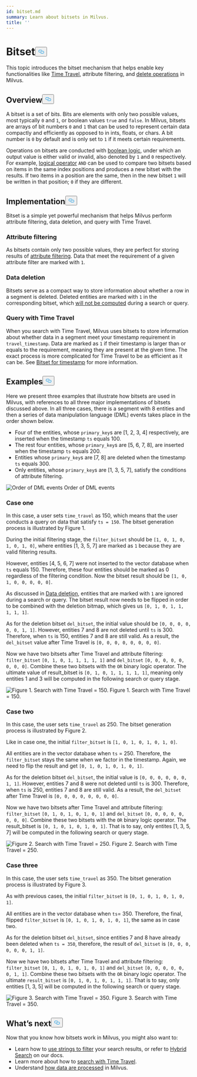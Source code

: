 ```yaml
---
id: bitset.md
summary: Learn about bitsets in Milvus.
title: ''
---
```

<h1 id="Bitset" class="common-anchor-header">Bitset<button data-href="#Bitset" class="anchor-icon" translate="no">
      <svg translate="no"
        aria-hidden="true"
        focusable="false"
        height="20"
        version="1.1"
        viewBox="0 0 16 16"
        width="16"
      >
        <path
          fill="#0092E4"
          fill-rule="evenodd"
          d="M4 9h1v1H4c-1.5 0-3-1.69-3-3.5S2.55 3 4 3h4c1.45 0 3 1.69 3 3.5 0 1.41-.91 2.72-2 3.25V8.59c.58-.45 1-1.27 1-2.09C10 5.22 8.98 4 8 4H4c-.98 0-2 1.22-2 2.5S3 9 4 9zm9-3h-1v1h1c1 0 2 1.22 2 2.5S13.98 12 13 12H9c-.98 0-2-1.22-2-2.5 0-.83.42-1.64 1-2.09V6.25c-1.09.53-2 1.84-2 3.25C6 11.31 7.55 13 9 13h4c1.45 0 3-1.69 3-3.5S14.5 6 13 6z"
        ></path>
      </svg>
    </button></h1><p>This topic introduces the bitset mechanism that helps enable key functionalities like <a href="/docs/es/timetravel_ref.md">Time Travel</a>, attribute filtering, and <a href="https://milvus.io/blog/2022-02-07-how-milvus-deletes-streaming-data-in-distributed-cluster.md">delete operations</a> in Milvus.</p>
<h2 id="Overview" class="common-anchor-header">Overview<button data-href="#Overview" class="anchor-icon" translate="no">
      <svg translate="no"
        aria-hidden="true"
        focusable="false"
        height="20"
        version="1.1"
        viewBox="0 0 16 16"
        width="16"
      >
        <path
          fill="#0092E4"
          fill-rule="evenodd"
          d="M4 9h1v1H4c-1.5 0-3-1.69-3-3.5S2.55 3 4 3h4c1.45 0 3 1.69 3 3.5 0 1.41-.91 2.72-2 3.25V8.59c.58-.45 1-1.27 1-2.09C10 5.22 8.98 4 8 4H4c-.98 0-2 1.22-2 2.5S3 9 4 9zm9-3h-1v1h1c1 0 2 1.22 2 2.5S13.98 12 13 12H9c-.98 0-2-1.22-2-2.5 0-.83.42-1.64 1-2.09V6.25c-1.09.53-2 1.84-2 3.25C6 11.31 7.55 13 9 13h4c1.45 0 3-1.69 3-3.5S14.5 6 13 6z"
        ></path>
      </svg>
    </button></h2><p>A bitset is a set of bits. Bits are elements with only two possible values, most typically <code translate="no">0</code> and <code translate="no">1</code>, or boolean values <code translate="no">true</code> and <code translate="no">false</code>. In Milvus, bitsets are arrays of bit numbers <code translate="no">0</code> and <code translate="no">1</code> that can be used to represent certain data compactly and efficiently as opposed to in ints, floats, or chars. A bit number is <code translate="no">0</code> by default and is only set to <code translate="no">1</code> if it meets certain requirements.</p>
<p>Operations on bitsets are conducted with <a href="/docs/es/boolean.md">boolean logic</a>, under which an output value is either valid or invalid, also denoted by <code translate="no">1</code> and <code translate="no">0</code> respectively. For example, <a href="https://milvus.io/docs/v2.1.x/boolean.md#Logical-operators">logical operator</a> <code translate="no">AND</code> can be used to compare two bitsets based on items in the same index positions and produces a new bitset with the results. If two items in a position are the same, then in the new bitset <code translate="no">1</code> will be written in that position; <code translate="no">0</code> if they are different.</p>
<h2 id="Implementation" class="common-anchor-header">Implementation<button data-href="#Implementation" class="anchor-icon" translate="no">
      <svg translate="no"
        aria-hidden="true"
        focusable="false"
        height="20"
        version="1.1"
        viewBox="0 0 16 16"
        width="16"
      >
        <path
          fill="#0092E4"
          fill-rule="evenodd"
          d="M4 9h1v1H4c-1.5 0-3-1.69-3-3.5S2.55 3 4 3h4c1.45 0 3 1.69 3 3.5 0 1.41-.91 2.72-2 3.25V8.59c.58-.45 1-1.27 1-2.09C10 5.22 8.98 4 8 4H4c-.98 0-2 1.22-2 2.5S3 9 4 9zm9-3h-1v1h1c1 0 2 1.22 2 2.5S13.98 12 13 12H9c-.98 0-2-1.22-2-2.5 0-.83.42-1.64 1-2.09V6.25c-1.09.53-2 1.84-2 3.25C6 11.31 7.55 13 9 13h4c1.45 0 3-1.69 3-3.5S14.5 6 13 6z"
        ></path>
      </svg>
    </button></h2><p>Bitset is a simple yet powerful mechanism that helps Milvus perform attribute filtering, data deletion, and query with Time Travel.</p>
<h3 id="Attribute-filtering" class="common-anchor-header">Attribute filtering</h3><p>As bitsets contain only two possible values, they are perfect for storing results of <a href="https://milvus.io/docs/v2.1.x/hybridsearch.md">attribute filtering</a>. Data that meet the requirement of a given attribute filter are marked with <code translate="no">1</code>.</p>
<h3 id="Data-deletion" class="common-anchor-header">Data deletion</h3><p>Bitsets serve as a compact way to store information about whether a row in a segment is deleted. Deleted entities are marked with <code translate="no">1</code> in the corresponding bitset, which <a href="https://milvus.io/blog/deleting-data-in-milvus.md">will not be computed</a> during a search or query.</p>
<h3 id="Query-with-Time-Travel" class="common-anchor-header">Query with Time Travel</h3><p>When you search with Time Travel, Milvus uses bitsets to store information about whether data in a segment meet your timestamp requirement in <code translate="no">travel_timestamp</code>. Data are marked as <code translate="no">1</code> if their timestamp is larger than or equals to the requirement, meaning they are present at the given time. The exact process is more complicated for Time Travel to be as efficient as it can be. See <a href="https://milvus.io/docs/v2.1.x/timetravel_ref.md#Bitset-for-timestamp">Bitset for timestamp</a> for more information.</p>
<h2 id="Examples" class="common-anchor-header">Examples<button data-href="#Examples" class="anchor-icon" translate="no">
      <svg translate="no"
        aria-hidden="true"
        focusable="false"
        height="20"
        version="1.1"
        viewBox="0 0 16 16"
        width="16"
      >
        <path
          fill="#0092E4"
          fill-rule="evenodd"
          d="M4 9h1v1H4c-1.5 0-3-1.69-3-3.5S2.55 3 4 3h4c1.45 0 3 1.69 3 3.5 0 1.41-.91 2.72-2 3.25V8.59c.58-.45 1-1.27 1-2.09C10 5.22 8.98 4 8 4H4c-.98 0-2 1.22-2 2.5S3 9 4 9zm9-3h-1v1h1c1 0 2 1.22 2 2.5S13.98 12 13 12H9c-.98 0-2-1.22-2-2.5 0-.83.42-1.64 1-2.09V6.25c-1.09.53-2 1.84-2 3.25C6 11.31 7.55 13 9 13h4c1.45 0 3-1.69 3-3.5S14.5 6 13 6z"
        ></path>
      </svg>
    </button></h2><p>Here we present three examples that illustrate how bitsets are used in Milvus, with references to all three major implementations of bitsets discussed above. In all three cases, there is a segment with 8 entities and then a series of data manipulation language (DML) events takes place in the order shown below.</p>
<ul>
<li>Four of the entities, whose <code translate="no">primary_key</code>s are [1, 2, 3, 4] respectively, are inserted when the timestamp <code translate="no">ts</code> equals 100.</li>
<li>The rest four entities, whose <code translate="no">primary_key</code>s are [5, 6, 7, 8], are inserted when the timestamp <code translate="no">ts</code> equals 200.</li>
<li>Entities whose <code translate="no">primary_key</code>s are [7, 8] are deleted when the timestamp <code translate="no">ts</code> equals 300.</li>
<li>Only entities, whose <code translate="no">primary_key</code>s are [1, 3, 5, 7], satisfy the conditions of attribute filtering.</li>
</ul>
<p>
  <span class="img-wrapper">
    <img translate="no" src="/docs/v2.1.x/assets/bitset_0.svg" alt="Order of DML events" class="doc-image" id="order-of-dml-events" />
    <span>Order of DML events</span>
  </span>
</p>
<h3 id="Case-one" class="common-anchor-header">Case one</h3><p>In this case, a user sets <code translate="no">time_travel</code> as 150, which means that the user conducts a query on data that satisfy <code translate="no">ts = 150</code>. The bitset generation process is illustrated by Figure 1.</p>
<p>During the initial filtering stage, the <code translate="no">filter_bitset</code> should be <code translate="no">[1, 0, 1, 0, 1, 0, 1, 0]</code>, where entities [1, 3, 5, 7] are marked as <code translate="no">1</code> because they are valid filtering results.</p>
<p>However, entities [4, 5, 6, 7] were not inserted to the vector database when <code translate="no">ts</code> equals 150. Therefore, these four entities should be marked as 0 regardless of the filtering condition. Now the bitset result should be <code translate="no">[1, 0, 1, 0, 0, 0, 0, 0]</code>.</p>
<p>As discussed in <a href="#data-deletion">Data deletion</a>, entities that are marked with <code translate="no">1</code> are ignored during a search or query. The bitset result now needs to be flipped in order to be combined with the deletion bitmap, which gives us <code translate="no">[0, 1, 0, 1, 1, 1, 1, 1]</code>.</p>
<p>As for the deletion bitset <code translate="no">del_bitset</code>, the initial value should be <code translate="no">[0, 0, 0, 0, 0, 0, 1, 1]</code>. However, entities 7 and 8 are not deleted until <code translate="no">ts</code> is 300. Therefore, when <code translate="no">ts</code> is 150, entities 7 and 8 are still valid. As a result, the <code translate="no">del_bitset</code> value after Time Travel is <code translate="no">[0, 0, 0, 0, 0, 0, 0, 0]</code>.</p>
<p>Now we have two bitsets after Time Travel and attribute filtering: <code translate="no">filter_bitset</code> <code translate="no">[0, 1, 0, 1, 1, 1, 1, 1]</code> and <code translate="no">del_bitset</code> <code translate="no">[0, 0, 0, 0, 0, 0, 0, 0]</code>.  Combine these two bitsets with the <code translate="no">OR</code> binary logic operator. The ultimate value of result_bitset is <code translate="no">[0, 1, 0, 1, 1, 1, 1, 1]</code>, meaning only entities 1 and 3 will be computed in the following search or query stage.</p>
<p>
  <span class="img-wrapper">
    <img translate="no" src="/docs/v2.1.x/assets/bitset_1.jpg" alt="Figure 1. Search with Time Travel = 150." class="doc-image" id="figure-1.-search-with-time-travel-=-150." />
    <span>Figure 1. Search with Time Travel = 150.</span>
  </span>
</p>
<h3 id="Case-two" class="common-anchor-header">Case two</h3><p>In this case, the user sets <code translate="no">time_travel</code> as 250. The bitset generation process is illustrated by Figure 2.</p>
<p>Like in case one, the initial <code translate="no">filter_bitset</code> is <code translate="no">[1, 0, 1, 0, 1, 0, 1, 0]</code>.</p>
<p>All entities are in the vector database when <code translate="no">ts</code> = 250. Therefore, the <code translate="no">filter_bitset</code> stays the same when we factor in the timestamp. Again, we need to flip the result and get <code translate="no">[0, 1, 0, 1, 0, 1, 0, 1]</code>.</p>
<p>As for the deletion bitset <code translate="no">del_bitset</code>, the initial value is <code translate="no">[0, 0, 0, 0, 0, 0, 1, 1]</code>. However, entities 7 and 8 were not deleted until <code translate="no">ts</code> is 300. Therefore, when <code translate="no">ts</code> is 250, entities 7 and 8 are still valid. As a result, the <code translate="no">del_bitset</code> after Time Travel is <code translate="no">[0, 0, 0, 0, 0, 0, 0, 0]</code>.</p>
<p>Now we have two bitsets after Time Travel and attribute filtering: <code translate="no">filter_bitset</code> <code translate="no">[0, 1, 0, 1, 0, 1, 0, 1]</code> and <code translate="no">del_bitset</code> <code translate="no">[0, 0, 0, 0, 0, 0, 0, 0]</code>. Combine these two bitsets with the <code translate="no">OR</code> binary logic operator. The result_bitset is <code translate="no">[0, 1, 0, 1, 0, 1, 0, 1]</code>. That is to say, only entites [1, 3, 5, 7] will be computed in the following search or query stage.</p>
<p>
  <span class="img-wrapper">
    <img translate="no" src="/docs/v2.1.x/assets/bitset_2.jpg" alt="Figure 2. Search with Time Travel = 250." class="doc-image" id="figure-2.-search-with-time-travel-=-250." />
    <span>Figure 2. Search with Time Travel = 250.</span>
  </span>
</p>
<h3 id="Case-three" class="common-anchor-header">Case three</h3><p>In this case, the user sets <code translate="no">time_travel</code> as 350. The bitset generation process is illustrated by Figure 3.</p>
<p>As with previous cases, the initial <code translate="no">filter_bitset</code> is <code translate="no">[0, 1, 0, 1, 0, 1, 0, 1]</code>.</p>
<p>All entities are in the vector database when <code translate="no">ts</code>= 350. Therefore, the final, flipped <code translate="no">filter_bitset</code> is <code translate="no">[0, 1, 0, 1, 0, 1, 0, 1]</code>, the same as in case two.</p>
<p>As for the deletion bitset <code translate="no">del_bitset</code>, since entities 7 and 8 have already been deleted when <code translate="no">ts = 350</code>, therefore, the result of <code translate="no">del_bitset</code> is <code translate="no">[0, 0, 0, 0, 0, 0, 1, 1]</code>.</p>
<p>Now we have two bitsets after Time Travel and attribute filtering: <code translate="no">filter_bitset</code> <code translate="no">[0, 1, 0, 1, 0, 1, 0, 1]</code> and <code translate="no">del_bitset</code> <code translate="no">[0, 0, 0, 0, 0, 0, 1, 1]</code>.  Combine these two bitsets with the <code translate="no">OR</code> binary logic operator. The ultimate <code translate="no">result_bitset</code> is <code translate="no">[0, 1, 0, 1, 0, 1, 1, 1]</code>. That is to say, only entities [1, 3, 5] will be computed in the following search or query stage.</p>
<p>
  <span class="img-wrapper">
    <img translate="no" src="/docs/v2.1.x/assets/bitset_3.jpg" alt="Figure 3. Search with Time Travel = 350." class="doc-image" id="figure-3.-search-with-time-travel-=-350." />
    <span>Figure 3. Search with Time Travel = 350.</span>
  </span>
</p>
<h2 id="Whats-next" class="common-anchor-header">What’s next<button data-href="#Whats-next" class="anchor-icon" translate="no">
      <svg translate="no"
        aria-hidden="true"
        focusable="false"
        height="20"
        version="1.1"
        viewBox="0 0 16 16"
        width="16"
      >
        <path
          fill="#0092E4"
          fill-rule="evenodd"
          d="M4 9h1v1H4c-1.5 0-3-1.69-3-3.5S2.55 3 4 3h4c1.45 0 3 1.69 3 3.5 0 1.41-.91 2.72-2 3.25V8.59c.58-.45 1-1.27 1-2.09C10 5.22 8.98 4 8 4H4c-.98 0-2 1.22-2 2.5S3 9 4 9zm9-3h-1v1h1c1 0 2 1.22 2 2.5S13.98 12 13 12H9c-.98 0-2-1.22-2-2.5 0-.83.42-1.64 1-2.09V6.25c-1.09.53-2 1.84-2 3.25C6 11.31 7.55 13 9 13h4c1.45 0 3-1.69 3-3.5S14.5 6 13 6z"
        ></path>
      </svg>
    </button></h2><p>Now that you know how bitsets work in Milvus, you might also want to:</p>
<ul>
<li>Learn how to <a href="https://milvus.io/blog/2022-08-08-How-to-use-string-data-to-empower-your-similarity-search-applications.md">use strings to filter</a> your search results, or refer to <a href="https://milvus.io/docs/v2.1.x/hybridsearch.md">Hybrid Search</a> on our docs.</li>
<li>Learn more about how to <a href="https://milvus.io/docs/v2.1.x/timetravel.md">search with Time Travel</a>.</li>
<li>Understand <a href="https://milvus.io/docs/v2.1.x/data_processing.md">how data are processed</a> in Milvus.</li>
</ul>
